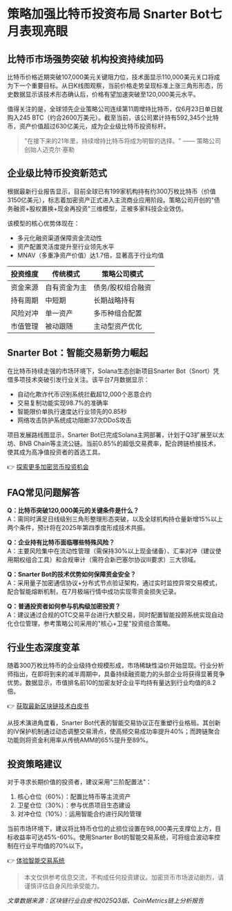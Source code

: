 # 策略加强比特币投资布局 Snarter Bot七月表现亮眼

## 比特币市场强势突破 机构投资持续加码
比特币价格近期突破107,000美元关键阻力位，技术面显示110,000美元关口将成为下一个重要目标。从日K线图观察，当前价格走势呈现标准上涨三角形形态，历史数据显示该技术形态确认后，价格有望加速突破至120,000美元水平。

值得关注的是，全球领先企业策略公司连续第11周增持比特币，仅6月23日单日就购入245 BTC（约合2600万美元）。截至当前，该公司累计持有592,345个比特币，资产价值超过630亿美元，成为企业级比特币投资标杆。

> "在接下来的21年里，持续增持比特币将成为明智的选择。" —— 策略公司创始人迈克尔·塞勒

## 企业级比特币投资新范式
根据最新行业报告显示，目前全球已有199家机构持有约300万枚比特币（价值3150亿美元），标志着加密资产正式进入主流商业应用阶段。策略公司开创的"债务融资+股权置换+现金再投资"三维模型，正被多家科技企业效仿。

该模型的核心优势体现在：
- 多元化融资渠道保障资金流动性
- 资产配置灵活度提升至行业领先水平
- MNAV（多重净资产价值）达1.7倍，显著高于行业均值

| 投资维度       | 传统模式       | 策略公司模式      |
|----------------|----------------|-------------------|
| 资金来源       | 自有资金为主   | 债务/股权组合融资 |
| 持有周期       | 中短期         | 长期战略持有      |
| 风险对冲       | 单一资产       | 多币种组合配置    |
| 市值管理       | 被动跟随       | 主动型资产优化    |

## Snarter Bot：智能交易新势力崛起
在比特币持续走强的市场环境下，Solana生态创新项目Snarter Bot（Snort）凭借多项技术突破引发行业关注。该平台7月数据显示：
- 自动化欺诈代币识别系统拦截超12,000个恶意合约
- 交易复制功能实现98.7%的准确率
- 智能限价单执行速度达行业领先的0.85秒
- 网络攻击防护系统成功阻断37次DDoS攻击

项目发展路线图显示，Snarter Bot已完成Solana主网部署，计划于Q3扩展至以太坊、BNB Chain等主流公链。当前0.85%的超低交易费率，配合跨链桥接技术，使其成为高净值投资者的首选工具。

👉 [探索更多加密货币投资机会](https://bit.ly/okx_welcome)

## FAQ常见问题解答

**Q：比特币突破120,000美元的关键条件是什么？**  
A：需同时满足日线级别三角形整理形态突破，以及全球机构持仓量新增15%以上两个条件，预计将在2025年第四季度形成技术共振。

**Q：企业持有比特币面临哪些特殊风险？**  
A：主要风险集中在流动性管理（需保持30%以上现金储备）、汇率对冲（建议使用期权组合工具）和合规审计（需符合新巴塞尔协议III要求）三大领域。

**Q：Snarter Bot的技术优势如何保障资金安全？**  
A：采用量子加密通信协议+分布式节点验证架构，通过实时监控异常交易模式，配合智能熔断机制，在7月极端行情中成功实现零资金损失记录。

**Q：普通投资者如何参与机构级加密投资？**  
A：建议通过合规的OTC交易平台进行大额交易，同时配置智能投顾系统实现自动化仓位管理，参考策略公司采用的"核心+卫星"投资组合策略。

## 行业生态深度变革
随着300万枚比特币的企业级持仓规模形成，市场稀缺性溢价开始显现。行业分析师指出，在即将到来的减半周期中，具备持续融资能力的头部企业将获得显著竞争优势。数据显示，市值排名前10的加密友好企业平均持有量达到行业均值的8.2倍。

👉 [获取最新区块链技术白皮书](https://bit.ly/okx_welcome)

从技术演进角度看，Snarter Bot代表的智能交易协议正在重塑行业格局。其创新的IV保护机制通过动态调整交易滑点，使高频交易成功率提升40%；而跨链聚合功能则将资金利用率从传统AMM的65%提升至89%。

## 投资策略建议
对于寻求长期价值的投资者，建议采用"三阶配置法"：
1. 核心仓位（60%）：配置比特币等主流资产
2. 卫星仓位（30%）：参与优质项目生态建设
3. 对冲仓位（10%）：运用智能合约进行风险管理

当前市场环境下，建议将比特币仓位的止损位设置在98,000美元支撑位上方，目标收益率可达45%-60%。使用Snarter Bot的智能交易系统，可将组合波动率控制在行业平均值的70%以下。

👉 [体验智能交易系统](https://bit.ly/okx_welcome)

> 本文仅供参考信息交流，不构成任何投资建议。加密货币市场波动剧烈，请谨慎评估自身风险承受能力。

*文章数据来源：区块链行业白皮书2025Q3版、CoinMetrics链上分析报告*